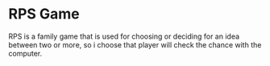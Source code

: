# RPS Game
RPS is a family game that is used for choosing or deciding for an idea between two or more, so i choose that player will check the chance with the computer. 